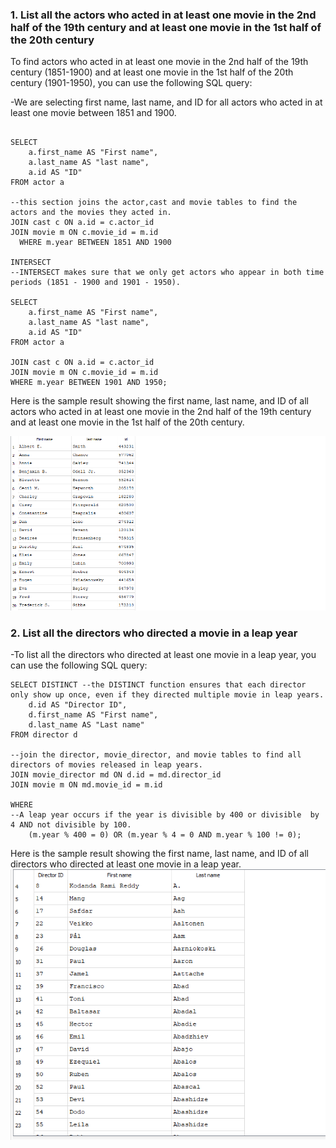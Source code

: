 ### 1. List all the actors who acted in at least one movie in the 2nd half of the 19th century and at least one movie in the 1st half of the 20th century

To find actors who acted in at least one movie in the 2nd half of the 19th century (1851-1900) and at least one movie in the 1st half of the 20th century (1901-1950), you can use the following SQL query:

-We are selecting first name, last name, and ID for all actors who acted in at least one movie between 1851 and 1900.
```

SELECT
    a.first_name AS "First name", 
    a.last_name AS "last name", 
    a.id AS "ID"
FROM actor a

--this section joins the actor,cast and movie tables to find the actors and the movies they acted in. 
JOIN cast c ON a.id = c.actor_id
JOIN movie m ON c.movie_id = m.id
  WHERE m.year BETWEEN 1851 AND 1900

INTERSECT
--INTERSECT makes sure that we only get actors who appear in both time periods (1851 - 1900 and 1901 - 1950).

SELECT
    a.first_name AS "First name", 
    a.last_name AS "last name", 
    a.id AS "ID"
FROM actor a 

JOIN cast c ON a.id = c.actor_id
JOIN movie m ON c.movie_id = m.id
WHERE m.year BETWEEN 1901 AND 1950;
```
Here is the sample result showing the first name, last name, and ID of all actors who acted in at least one movie in the 2nd half of the 19th century and at least one movie in the 1st half of the 20th century.

![sample result](./screenshots/question1.png)



### 2. List all the directors who directed a movie in a leap year 

-To list all the directors who directed at least one movie in a leap year, you can use the following SQL query:

```
SELECT DISTINCT --the DISTINCT function ensures that each director only show up once, even if they directed multiple movie in leap years.
    d.id AS "Director ID", 
    d.first_name AS "First name", 
    d.last_name AS "Last name"
FROM director d

--join the director, movie_director, and movie tables to find all directors of movies released in leap years.
JOIN movie_director md ON d.id = md.director_id
JOIN movie m ON md.movie_id = m.id

WHERE 
--A leap year occurs if the year is divisible by 400 or divisible  by 4 AND not divisible by 100.
	(m.year % 400 = 0) OR (m.year % 4 = 0 AND m.year % 100 != 0);

```
Here is the sample result showing the first name, last name, and ID of all directors who directed at least one movie in a leap year.
![sample result](./screenshots/question2.png)
